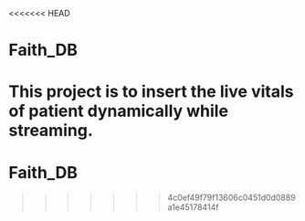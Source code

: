 <<<<<<< HEAD
# Faith_DB
This project is to insert the live vitals of patient dynamically while streaming. 
=======
# Faith_DB
>>>>>>> 4c0ef49f79f13606c0451d0d0889a1e45178414f
